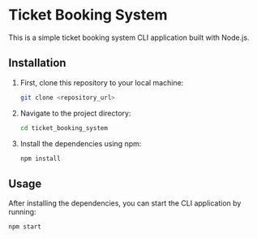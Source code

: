 # Ticket Booking System

This is a simple ticket booking system CLI application built with Node.js.

## Installation

1. First, clone this repository to your local machine:

    ```bash
    git clone <repository_url>
    ```

2. Navigate to the project directory:

    ```bash
    cd ticket_booking_system
    ```

3. Install the dependencies using npm:

    ```bash
    npm install
    ```

## Usage

After installing the dependencies, you can start the CLI application by running:

```bash
npm start
